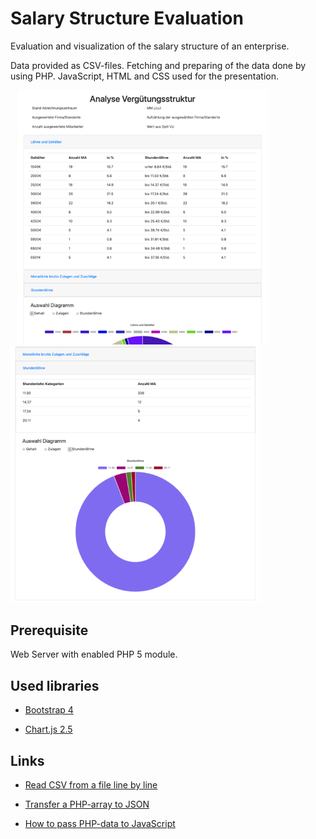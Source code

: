 # Salary Structure Evaluation

Evaluation and visualization of the salary structure of an enterprise.

Data provided as CSV-files. Fetching and preparing of the data done by using PHP. JavaScript, HTML and CSS used for the presentation.

<div>
  &nbsp;&nbsp;
<img src="./imgs/overview.png" alt="" width="400" />
  &nbsp;&nbsp;&nbsp;
<img src="./imgs/detail.png" alt="" width="400" />
</div>

## Prerequisite

Web Server with enabled PHP 5 module.

## Used libraries

- [Bootstrap 4](https://getbootstrap.com/)

- [Chart.js 2.5](https://www.chartjs.org/)

## Links

- [Read CSV from a file line by line](https://www.php.net/manual/de/function.fgetcsv.php)

- [Transfer a PHP-array to JSON](https://www.php.net/manual/en/function.json-encode.php)

- [How to pass PHP-data to JavaScript](https://www.dyn-web.com/tutorials/php-js/scalar.php)




